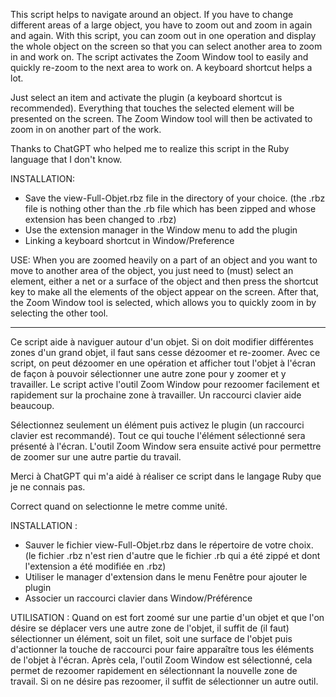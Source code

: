 

This script helps to navigate around an object. If you have to change different areas of a large object, you have to zoom out and zoom in again and again. With this script, you can zoom out in one operation and display the whole object on the screen so that you can select another area to zoom in and work on. The script activates the Zoom Window tool to easily and quickly re-zoom to the next area to work on. A keyboard shortcut helps a lot.

Just select an item and activate the plugin (a keyboard shortcut is recommended). Everything that touches the selected element will be presented on the screen. The Zoom Window tool will then be activated to zoom in on another part of the work.

Thanks to ChatGPT who helped me to realize this script in the Ruby language that I don't know.

INSTALLATION: 
 - Save the view-Full-Objet.rbz file in the directory of your choice. (the .rbz file is nothing other than the .rb file which has been zipped and whose extension has been changed to .rbz)
 - Use the extension manager in the Window menu to add the plugin
 - Linking a keyboard shortcut in Window/Preference

USE: 
 When you are zoomed heavily on a part of an object and you want to move to another area of the object, you just need to (must) select an element, either a net or a surface of the object and then press the shortcut key to make all the elements of the object appear on the screen. 
 After that, the Zoom Window tool is selected, which allows you to quickly zoom in by selecting the other tool.

------------------------------------------------------

Ce script aide à naviguer autour d'un objet. Si on doit modifier différentes zones d'un grand objet, 
il faut sans cesse dézoomer et re-zoomer. Avec ce script, on peut dézoomer en une opération et afficher 
tout l'objet à l'écran de façon à pouvoir sélectionner une autre zone pour y zoomer et y travailler.
Le script active l'outil Zoom Window pour rezoomer facilement et rapidement sur la prochaine zone à travailler. 
Un raccourci clavier aide beaucoup.

Sélectionnez seulement un élément puis activez le plugin (un raccourci clavier est recommandé). Tout ce qui touche l'élément sélectionné sera présenté à l'écran.
L'outil Zoom Window sera ensuite activé pour permettre de zoomer sur une autre partie du travail.

Merci à ChatGPT qui m'a aidé à réaliser ce script dans le  langage Ruby que je ne connais pas.

Correct quand on selectionne le metre comme unité.


INSTALLATION : 
 - Sauver le fichier view-Full-Objet.rbz dans le répertoire de votre choix. (le fichier .rbz n'est rien d'autre que le fichier .rb qui a été zippé et dont l'extension a été modifiée en .rbz)
 - Utiliser le manager d'extension dans le menu Fenêtre pour ajouter le plugin
 - Associer un raccourci clavier dans Window/Préférence

UTILISATION : 
 Quand on est fort zoomé sur une partie d'un objet et que l'on désire se déplacer vers une autre zone de l'objet, il suffit de (il faut) sélectionner un élément, soit un filet, soit une surface de l'objet puis d'actionner  la touche de raccourci pour faire apparaître tous les éléments de l'objet à l'écran. 
 Après cela, l'outil Zoom Window est sélectionné, cela permet de rezoomer rapidement en sélectionnant la nouvelle zone de travail.
 Si on ne désire pas rezoomer, il suffit de sélectionner un autre outil.
